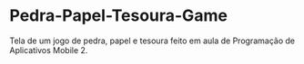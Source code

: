 # Pedra-Papel-Tesoura-Game
Tela de um jogo de pedra, papel e tesoura feito em aula de Programação de Aplicativos Mobile 2.
